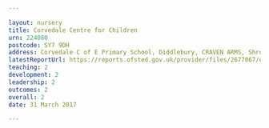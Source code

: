 ```yaml
---

layout: nursery
title: Corvedale Centre for Children
urn: 224080
postcode: SY7 9DH
address: Corvedale C of E Primary School, Diddlebury, CRAVEN ARMS, Shropshire, SY7 9DH
latestReportUrl: https://reports.ofsted.gov.uk/provider/files/2677067/urn/224080.pdf
teaching: 2
development: 2
leadership: 2
outcomes: 2
overall: 2
date: 31 March 2017

---
```

